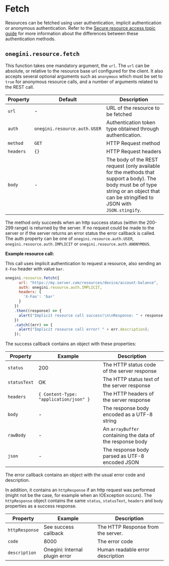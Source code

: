 # Fetch

<!-- toc -->

Resources can be fetched using user authentication, implicit authentication or anonymous authentication.
Refer to the [Secure resource access topic guide](../../topics/secure-resource-access.md) for more information about the differences between these authentication methods.

## `onegini.resource.fetch`

This function takes one mandatory argument, the `url`. The `url` can be absolute, or relative to the resource base url configured for the client. It also accepts
several optional arguments such as `anonymous` which must be set to `true` for anonymous resource calls, and a number of arguments related to the REST call.

| Property  | Default                      | Description
| ---       | ---                          | --- |
| `url`     | -                            | URL of the resource to be fetched
| `auth`    | `onegini.resource.auth.USER` | Authentication token type obtained through authentication.
| `method`  | `GET`                        | HTTP Request method
| `headers` | `{}`                         | HTTP Request headers
| `body`    | -                            | The body of the REST request (only available for the methods that support a body). The body must be of type string or an object that can be stringified to JSON with `JSON.stingify`.

The method only succeeds when an http success status (within the 200-299 range) is returned by the server.
If no request could be made to the server or if the server returns an error status the error callback is called.
The auth property can be one of `onegini.resource.auth.USER`, `onegini.resource.auth.IMPLICIT` or `onegini.resource.auth.ANONYMOUS`.

**Example resource call:**

This call uses implicit authentication to request a resource, also sending an `X-Foo` header with value `bar`.

```js
onegini.resource.fetch({
      url: "https://my.server.com/resources/device/account-balance",
      auth: onegini.resource.auth.IMPLICIT,
      headers: {
        'X-Foo': 'bar'
      }
    })
    .then((response) => {
      alert("Implicit resource call success!\n\nResponse: " + response.status);
    })
    .catch((err) => {
      alert("Implicit resource call error! " + err.description);
    });
```

The success callback contains an object with these properties:

| Property       | Example                                | Description                                               |
| -------------- | -------------------------------------- | --------------------------------------------------------- |
| `status`       | 200                                    | The HTTP status code of the server response               |
| `statusText`   | OK                                     | The HTTP status text of the server response               |
| `headers`      | `{ Content-Type: "application/json" }` | The HTTP headers of the server response                   |
| `body`         | -                                      | The response body encoded as a UTF-8 string               |
| `rawBody`      | -                                      | An `arrayBuffer` containing the data of the response body |
| `json`         | -                                      | The response body parsed as UTF-8 encoded JSON            |

The error callback contains an object with the usual error code and description.

In addition, it contains an `httpResponse` if an http request was performed (might not be the case, for example when an IOException occurs).
The `httpResponse` object contains the same `status`, `statusText`, `headers` and `body` properties as a success response. 

| Property       | Example                        | Description                        |
| ---            | ---                            | ---                                |
| `httpResponse` | See success callback           | The HTTP Response from the server. |
| `code`         | 8000                           | The error code                     |
| `description`  | Onegini: Internal plugin error | Human readable error description   |
